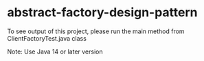 # abstract-factory-design-pattern

To see output of this project, please run the main method from ClientFactoryTest.java class

Note: Use Java 14 or later version
